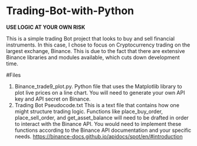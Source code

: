 # Trading-Bot-with-Python
**USE LOGIC AT YOUR OWN RISK**

This is a simple trading Bot project that looks to buy and sell financial instruments.
In this case, I chose to focus on Cryptocurrency trading on the largest exchange, Binance.
This is due to the fact that there are extensive Binance libraries and modules available,
which cuts down development time. 

#Files
1. Binance_trade9_plot.py. Python file that uses the Matplotlib library to plot live prices
   on a line chart.
   You will need to generate your own API key and API secret on Binance.
2. Trading Bot Pseudocode.txt
   This is a text file that contains how one might structure trading logic.
   Functions like place_buy_order, place_sell_order, and get_asset_balance will need to be drafted
   in order to interact with the Binance API. You would need to implement these functions according
   to the Binance API documentation and your specific needs.
   https://binance-docs.github.io/apidocs/spot/en/#introduction
